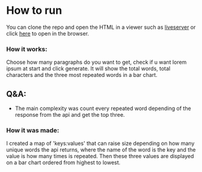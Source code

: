 # How to run

You can clone the repo and open the HTML in a viewer such as [liveserver](https://marketplace.visualstudio.com/items?itemName=ritwickdey.LiveServer) or click [here](https://juliannarvaez.com/Word-Counter/) to open in the browser.

### How it works:

Choose how many paragraphs do you want to get, check if u want lorem ipsum at start and click generate. It will show the total words, total characters and the three most repeated words in a bar chart.

## Q&A:

- The main complexity was count every repeated word depending of the response from the api and get the top three. 

### How it was made:

I created a map of 'keys:values' that can raise size depending on how many unique words the api returns, where the name of the word is the key and the value is how many times is repeated. Then these three values are displayed on a bar chart ordered from highest to lowest.